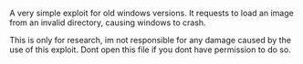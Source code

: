 A very simple exploit for old windows versions.
It requests to load an image from an invalid directory, causing windows to crash.

This is only for research, im not responsible for any damage caused by the use of this exploit.
Dont open this file if you dont have permission to do so.